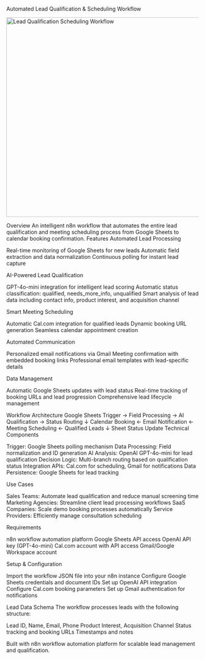 Automated Lead Qualification & Scheduling Workflow

<img width="1560" height="523" alt="Lead Qualification   Scheduling Workflow" src="https://github.com/user-attachments/assets/04023d7c-ee97-409c-b813-4c2840a55727" />


Overview
An intelligent n8n workflow that automates the entire lead qualification and meeting scheduling process from Google Sheets to calendar booking confirmation.
Features
 Automated Lead Processing

Real-time monitoring of Google Sheets for new leads
Automatic field extraction and data normalization
Continuous polling for instant lead capture

 AI-Powered Lead Qualification

GPT-4o-mini integration for intelligent lead scoring
Automatic status classification: qualified, needs_more_info, unqualified
Smart analysis of lead data including contact info, product interest, and acquisition channel

 Smart Meeting Scheduling

Automatic Cal.com integration for qualified leads
Dynamic booking URL generation
Seamless calendar appointment creation

 Automated Communication

Personalized email notifications via Gmail
Meeting confirmation with embedded booking links
Professional email templates with lead-specific details

 Data Management

Automatic Google Sheets updates with lead status
Real-time tracking of booking URLs and lead progression
Comprehensive lead lifecycle management

Workflow Architecture
Google Sheets Trigger → Field Processing → AI Qualification → Status Routing
                                                                     ↓
Calendar Booking ← Email Notification ← Meeting Scheduling ← Qualified Leads
        ↓
Sheet Status Update
Technical Components

Trigger: Google Sheets polling mechanism
Data Processing: Field normalization and ID generation
AI Analysis: OpenAI GPT-4o-mini for lead qualification
Decision Logic: Multi-branch routing based on qualification status
Integration APIs: Cal.com for scheduling, Gmail for notifications
Data Persistence: Google Sheets for lead tracking

Use Cases

Sales Teams: Automate lead qualification and reduce manual screening time
Marketing Agencies: Streamline client lead processing workflows
SaaS Companies: Scale demo booking processes automatically
Service Providers: Efficiently manage consultation scheduling

Requirements

n8n workflow automation platform
Google Sheets API access
OpenAI API key (GPT-4o-mini)
Cal.com account with API access
Gmail/Google Workspace account

Setup & Configuration

Import the workflow JSON file into your n8n instance
Configure Google Sheets credentials and document IDs
Set up OpenAI API integration
Configure Cal.com booking parameters
Set up Gmail authentication for notifications

Lead Data Schema
The workflow processes leads with the following structure:

Lead ID, Name, Email, Phone
Product Interest, Acquisition Channel
Status tracking and booking URLs
Timestamps and notes


Built with n8n workflow automation platform for scalable lead management and qualification.
